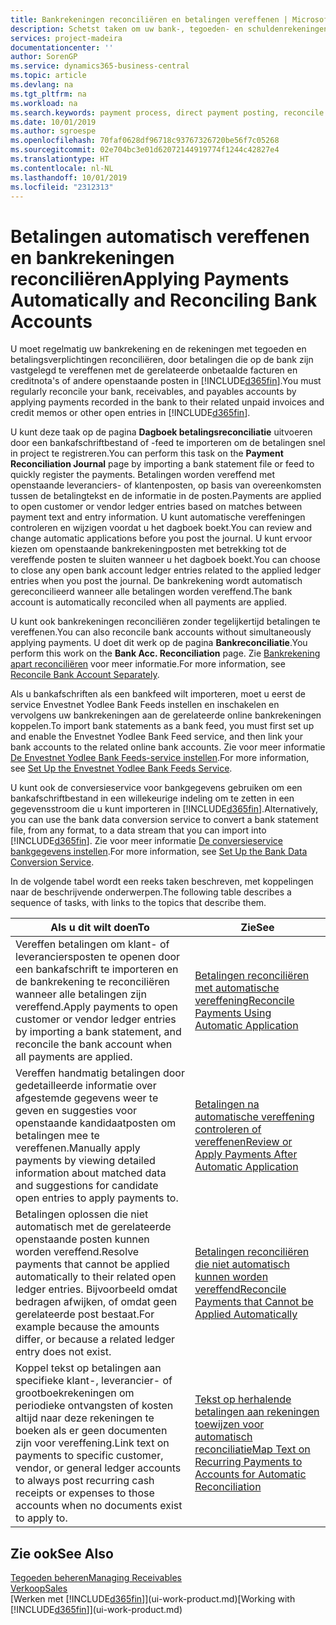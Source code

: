 ```yaml
---
title: Bankrekeningen reconciliëren en betalingen vereffenen | Microsoft Docs
description: Schetst taken om uw bank-, tegoeden- en schuldenrekeningen te reconciliëren, kasontvangsten of onkosten te boeken en betalingen automatisch te vereffenen.
services: project-madeira
documentationcenter: ''
author: SorenGP
ms.service: dynamics365-business-central
ms.topic: article
ms.devlang: na
ms.tgt_pltfrm: na
ms.workload: na
ms.search.keywords: payment process, direct payment posting, reconcile payment, expenses, cash receipts
ms.date: 10/01/2019
ms.author: sgroespe
ms.openlocfilehash: 70faf0628df96718c93767326720be56f7c05268
ms.sourcegitcommit: 02e704bc3e01d62072144919774f1244c42827e4
ms.translationtype: HT
ms.contentlocale: nl-NL
ms.lasthandoff: 10/01/2019
ms.locfileid: "2312313"
---
```

# <a name="applying-payments-automatically-and-reconciling-bank-accounts"></a><span data-ttu-id="d9c2a-103">Betalingen automatisch vereffenen en bankrekeningen reconciliëren</span><span class="sxs-lookup"><span data-stu-id="d9c2a-103">Applying Payments Automatically and Reconciling Bank Accounts</span></span>
<span data-ttu-id="d9c2a-104">U moet regelmatig uw bankrekening en de rekeningen met tegoeden en betalingsverplichtingen reconciliëren, door betalingen die op de bank zijn vastgelegd te vereffenen met de gerelateerde onbetaalde facturen en creditnota's of andere openstaande posten in [!INCLUDE[d365fin](includes/d365fin_md.md)].</span><span class="sxs-lookup"><span data-stu-id="d9c2a-104">You must regularly reconcile your bank, receivables, and payables accounts by applying payments recorded in the bank to their related unpaid invoices and credit memos or other open entries in [!INCLUDE[d365fin](includes/d365fin_md.md)].</span></span>  

<span data-ttu-id="d9c2a-105">U kunt deze taak op de pagina **Dagboek betalingsreconciliatie** uitvoeren door een bankafschriftbestand of -feed te importeren om de betalingen snel in project te registreren.</span><span class="sxs-lookup"><span data-stu-id="d9c2a-105">You can perform this task on the **Payment Reconciliation Journal** page by importing a bank statement file or feed to quickly register the payments.</span></span> <span data-ttu-id="d9c2a-106">Betalingen worden vereffend met openstaande leveranciers- of klantenposten, op basis van overeenkomsten tussen de betalingtekst en de informatie in de posten.</span><span class="sxs-lookup"><span data-stu-id="d9c2a-106">Payments are applied to open customer or vendor ledger entries based on matches between payment text and entry information.</span></span> <span data-ttu-id="d9c2a-107">U kunt automatische vereffeningen controleren en wijzigen voordat u het dagboek boekt.</span><span class="sxs-lookup"><span data-stu-id="d9c2a-107">You can review and change automatic applications before you post the journal.</span></span> <span data-ttu-id="d9c2a-108">U kunt ervoor kiezen om openstaande bankrekeningposten met betrekking tot de vereffende posten te sluiten wanneer u het dagboek boekt.</span><span class="sxs-lookup"><span data-stu-id="d9c2a-108">You can choose to close any open bank account ledger entries related to the applied ledger entries when you post the journal.</span></span> <span data-ttu-id="d9c2a-109">De bankrekening wordt automatisch gereconcilieerd wanneer alle betalingen worden vereffend.</span><span class="sxs-lookup"><span data-stu-id="d9c2a-109">The bank account is automatically reconciled when all payments are applied.</span></span>

<span data-ttu-id="d9c2a-110">U kunt ook bankrekeningen reconciliëren zonder tegelijkertijd betalingen te vereffenen.</span><span class="sxs-lookup"><span data-stu-id="d9c2a-110">You can also reconcile bank accounts without simultaneously applying payments.</span></span> <span data-ttu-id="d9c2a-111">U doet dit werk op de pagina **Bankreconciliatie**.</span><span class="sxs-lookup"><span data-stu-id="d9c2a-111">You perform this work on the **Bank Acc. Reconciliation** page.</span></span> <span data-ttu-id="d9c2a-112">Zie [Bankrekening apart reconciliëren](bank-how-reconcile-bank-accounts-separately.md) voor meer informatie.</span><span class="sxs-lookup"><span data-stu-id="d9c2a-112">For more information, see [Reconcile Bank Account Separately](bank-how-reconcile-bank-accounts-separately.md).</span></span>   

<span data-ttu-id="d9c2a-113">Als u bankafschriften als een bankfeed wilt importeren, moet u eerst de service Envestnet Yodlee Bank Feeds instellen en inschakelen en vervolgens uw bankrekeningen aan de gerelateerde online bankrekeningen koppelen.</span><span class="sxs-lookup"><span data-stu-id="d9c2a-113">To import bank statements as a bank feed, you must first set up and enable the Envestnet Yodlee Bank Feed service, and then link your bank accounts to the related online bank accounts.</span></span> <span data-ttu-id="d9c2a-114">Zie voor meer informatie [De Envestnet Yodlee Bank Feeds-service instellen](bank-how-setup-bank-statement-service.md).</span><span class="sxs-lookup"><span data-stu-id="d9c2a-114">For more information, see [Set Up the Envestnet Yodlee Bank Feeds Service](bank-how-setup-bank-statement-service.md).</span></span>  

<span data-ttu-id="d9c2a-115">U kunt ook de conversieservice voor bankgegevens gebruiken om een bankafschriftbestand in een willekeurige indeling om te zetten in een gegevensstroom die u kunt importeren in [!INCLUDE[d365fin](includes/d365fin_md.md)].</span><span class="sxs-lookup"><span data-stu-id="d9c2a-115">Alternatively, you can use the bank data conversion service to convert a bank statement file, from any format, to a data stream that you can import into [!INCLUDE[d365fin](includes/d365fin_md.md)].</span></span> <span data-ttu-id="d9c2a-116">Zie voor meer informatie [De conversieservice bankgegevens instellen](bank-how-setup-bank-data-conversion-service.md).</span><span class="sxs-lookup"><span data-stu-id="d9c2a-116">For more information, see [Set Up the Bank Data Conversion Service](bank-how-setup-bank-data-conversion-service.md).</span></span>  

<span data-ttu-id="d9c2a-117">In de volgende tabel wordt een reeks taken beschreven, met koppelingen naar de beschrijvende onderwerpen.</span><span class="sxs-lookup"><span data-stu-id="d9c2a-117">The following table describes a sequence of tasks, with links to the topics that describe them.</span></span>  

| <span data-ttu-id="d9c2a-118">Als u dit wilt doen</span><span class="sxs-lookup"><span data-stu-id="d9c2a-118">To</span></span> | <span data-ttu-id="d9c2a-119">Zie</span><span class="sxs-lookup"><span data-stu-id="d9c2a-119">See</span></span> |
| --- | --- |
| <span data-ttu-id="d9c2a-120">Vereffen betalingen om klant- of leveranciersposten te openen door een bankafschrift te importeren en de bankrekening te reconciliëren wanneer alle betalingen zijn vereffend.</span><span class="sxs-lookup"><span data-stu-id="d9c2a-120">Apply payments to open customer or vendor ledger entries by importing a bank statement, and reconcile the bank account when all payments are applied.</span></span> |[<span data-ttu-id="d9c2a-121">Betalingen reconciliëren met automatische vereffening</span><span class="sxs-lookup"><span data-stu-id="d9c2a-121">Reconcile Payments Using Automatic Application</span></span>](receivables-how-reconcile-payments-auto-application.md) |
| <span data-ttu-id="d9c2a-122">Vereffen handmatig betalingen door gedetailleerde informatie over afgestemde gegevens weer te geven en suggesties voor openstaande kandidaatposten om betalingen mee te vereffenen.</span><span class="sxs-lookup"><span data-stu-id="d9c2a-122">Manually apply payments by viewing detailed information about matched data and suggestions for candidate open entries to apply payments to.</span></span> |[<span data-ttu-id="d9c2a-123">Betalingen na automatische vereffening controleren of vereffenen</span><span class="sxs-lookup"><span data-stu-id="d9c2a-123">Review or Apply Payments After Automatic Application</span></span>](receivables-how-review-apply-payments-auto-application.md) |
| <span data-ttu-id="d9c2a-124">Betalingen oplossen die niet automatisch met de gerelateerde openstaande posten kunnen worden vereffend.</span><span class="sxs-lookup"><span data-stu-id="d9c2a-124">Resolve payments that cannot be applied automatically to their related open ledger entries.</span></span> <span data-ttu-id="d9c2a-125">Bijvoorbeeld omdat bedragen afwijken, of omdat geen gerelateerde post bestaat.</span><span class="sxs-lookup"><span data-stu-id="d9c2a-125">For example because the amounts differ, or because a related ledger entry does not exist.</span></span> |[<span data-ttu-id="d9c2a-126">Betalingen reconciliëren die niet automatisch kunnen worden vereffend</span><span class="sxs-lookup"><span data-stu-id="d9c2a-126">Reconcile Payments that Cannot be Applied Automatically</span></span>](receivables-how-reconcile-payments-cannot-apply-auto.md) |
| <span data-ttu-id="d9c2a-127">Koppel tekst op betalingen aan specifieke klant-, leverancier- of grootboekrekeningen om periodieke ontvangsten of kosten altijd naar deze rekeningen te boeken als er geen documenten zijn voor vereffening.</span><span class="sxs-lookup"><span data-stu-id="d9c2a-127">Link text on payments to specific customer, vendor, or general ledger accounts to always post recurring cash receipts or expenses to those accounts when no documents exist to apply to.</span></span> |[<span data-ttu-id="d9c2a-128">Tekst op herhalende betalingen aan rekeningen toewijzen voor automatisch reconciliatie</span><span class="sxs-lookup"><span data-stu-id="d9c2a-128">Map Text on Recurring Payments to Accounts for Automatic Reconciliation</span></span>](receivables-how-map-text-recurring-payments-accounts-auto-reconcilliation.md) |

## <a name="see-also"></a><span data-ttu-id="d9c2a-129">Zie ook</span><span class="sxs-lookup"><span data-stu-id="d9c2a-129">See Also</span></span>
[<span data-ttu-id="d9c2a-130">Tegoeden beheren</span><span class="sxs-lookup"><span data-stu-id="d9c2a-130">Managing Receivables</span></span>](receivables-manage-receivables.md)  
[<span data-ttu-id="d9c2a-131">Verkoop</span><span class="sxs-lookup"><span data-stu-id="d9c2a-131">Sales</span></span>](sales-manage-sales.md)  
<span data-ttu-id="d9c2a-132">[Werken met [!INCLUDE[d365fin](includes/d365fin_md.md)]](ui-work-product.md)</span><span class="sxs-lookup"><span data-stu-id="d9c2a-132">[Working with [!INCLUDE[d365fin](includes/d365fin_md.md)]](ui-work-product.md)</span></span>
